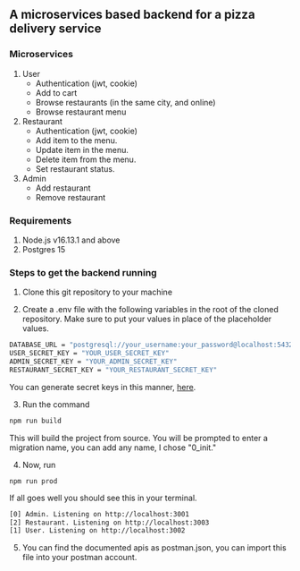 ## A microservices based backend for a pizza delivery service
### Microservices
1. User
    - Authentication (jwt, cookie)
    - Add to cart
    - Browse restaurants (in the same city, and online)
    - Browse restaurant menu
2. Restaurant 
    - Authentication (jwt, cookie)
    - Add item to the menu.
    - Update item in the menu.
    - Delete item from the menu.
    - Set restaurant status.
3. Admin
    - Add restaurant
    - Remove restaurant
### Requirements
1. Node.js v16.13.1 and above
2. Postgres 15

### Steps to get the backend running
1. Clone this git repository to your machine

2. Create a .env file with the following variables in the root of the cloned repository. Make sure to put your values in place of the placeholder values.

```bash
DATABASE_URL = "postgresql://your_username:your_password@localhost:5432/your_database_name?schema=public"
USER_SECRET_KEY = "YOUR_USER_SECRET_KEY"
ADMIN_SECRET_KEY = "YOUR_ADMIN_SECRET_KEY"
RESTAURANT_SECRET_KEY = "YOUR_RESTAURANT_SECRET_KEY" 
```

You can generate secret keys in this manner, [here](https://stackoverflow.com/questions/52996555/generate-a-sufficient-secret-for-jwt-nodejs-lambda).

3. Run the command
```bash
npm run build
```
This will build the project from source. You will be prompted to enter a migration name, you can add any name, I chose "0_init."

4. Now, run
```
npm run prod
```

If all goes well you should see this in your terminal.
```bash
[0] Admin. Listening on http://localhost:3001
[2] Restaurant. Listening on http://localhost:3003
[1] User. Listening on http://localhost:3002
```

5. You can find the documented apis as postman.json, you can import this file into your postman account.